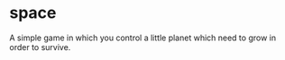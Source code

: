 space
=====

A simple game in which you control a little planet which need to grow in order to survive.
